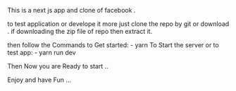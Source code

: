 This is a next js app and clone of facebook .

to test application or develope it more just clone the repo by git or download .
if downloading the zip file of repo then extract it.

then follow the Commands to Get started: - yarn                            <!-- or npm install -->
                To Start the server or to test app: - yarn run dev              <!--or npm run dev-->

Then Now you are Ready to start ..

Enjoy and have Fun ... 
